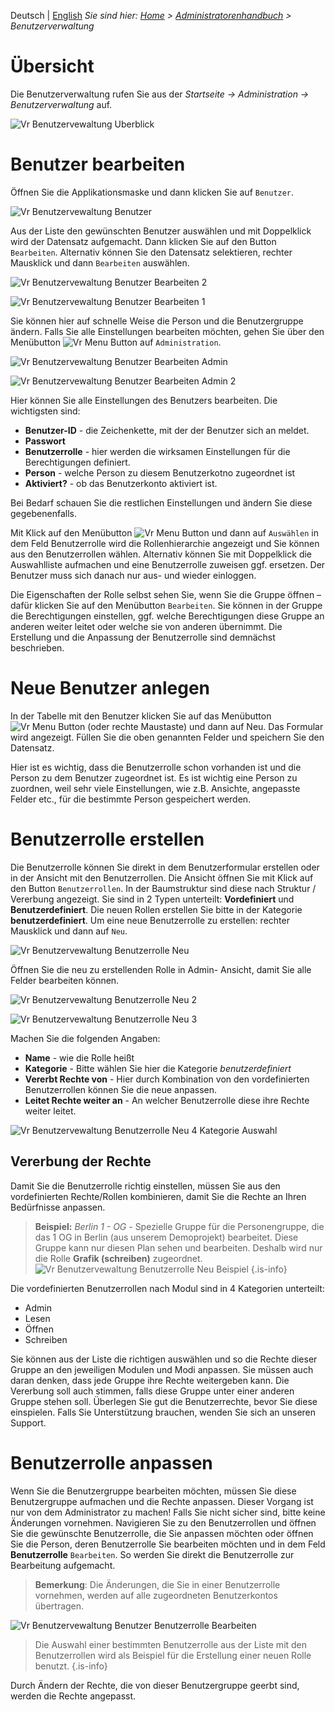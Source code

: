 <!-- TITLE: Benutzerverwaltung -->
<!-- SUBTITLE: Überblick Benutzerverwaltung -->

Deutsch | [English](/en/admin-guide)
*Sie sind hier: [Home](/home/) > [Administratorenhandbuch](/de/admin-guide) > Benutzerverwaltung*

# Übersicht

Die Benutzerverwaltung rufen Sie aus der *Startseite -> Administration -> Benutzerverwaltung* auf.

![Vr Benutzervewaltung Uberblick](/uploads/administration/vr-benutzervewaltung-uberblick.jpg "Vr Benutzervewaltung Uberblick")
 
# Benutzer bearbeiten

Öffnen Sie die Applikationsmaske und dann klicken Sie auf `Benutzer`. 

![Vr Benutzervewaltung Benutzer](/uploads/administration/vr-benutzervewaltung-benutzer.jpg "Vr Benutzervewaltung Benutzer")

Aus der Liste den gewünschten Benutzer auswählen und mit Doppelklick wird der Datensatz aufgemacht. Dann klicken Sie auf den Button `Bearbeiten`. Alternativ können Sie den Datensatz selektieren, rechter Mausklick und dann `Bearbeiten` auswählen.

![Vr Benutzervewaltung Benutzer Bearbeiten 2](/uploads/administration/vr-benutzervewaltung-benutzer-bearbeiten-2.jpg "Vr Benutzervewaltung Benutzer Bearbeiten 2")

![Vr Benutzervewaltung Benutzer Bearbeiten 1](/uploads/administration/vr-benutzervewaltung-benutzer-bearbeiten-1.jpg "Vr Benutzervewaltung Benutzer Bearbeiten 1")

Sie können hier auf schnelle Weise die Person und die Benutzergruppe ändern. Falls Sie alle Einstellungen bearbeiten möchten, gehen Sie über den Menübutton ![Vr Menu Button](/uploads/administration/vr-menu-button.jpg "Vr Menu Button") auf `Administration`.

![Vr Benutzervewaltung Benutzer Bearbeiten Admin](/uploads/administration/vr-benutzervewaltung-benutzer-bearbeiten-admin.jpg "Vr Benutzervewaltung Benutzer Bearbeiten Admin")

![Vr Benutzervewaltung Benutzer Bearbeiten Admin 2](/uploads/administration/vr-benutzervewaltung-benutzer-bearbeiten-admin-2.jpg "Vr Benutzervewaltung Benutzer Bearbeiten Admin 2")

Hier können Sie alle Einstellungen des Benutzers bearbeiten. Die wichtigsten sind:

* **Benutzer-ID** - die Zeichenkette, mit der der Benutzer sich an meldet.
* **Passwort**
* **Benutzerrolle** - hier werden die wirksamen Einstellungen für die Berechtigungen definiert.
* **Person** - welche Person zu diesem Benutzerkotno  zugeordnet ist
* **Aktiviert?** - ob das Benutzerkonto aktiviert ist.

Bei Bedarf schauen Sie die restlichen Einstellungen und ändern Sie diese gegebenenfalls. 

Mit Klick auf den Menübutton ![Vr Menu Button](/uploads/administration/vr-menu-button.jpg "Vr Menu Button")  und dann auf `Auswählen` in dem Feld Benutzerrolle wird die Rollenhierarchie angezeigt und Sie können aus den Benutzerrollen wählen. Alternativ können Sie mit Doppelklick die Auswahlliste aufmachen und eine Benutzerrolle zuweisen ggf. ersetzen. Der Benutzer muss sich danach nur aus- und wieder einloggen. 

Die Eigenschaften der Rolle selbst sehen Sie, wenn Sie die Gruppe öffnen – dafür klicken Sie auf den Menübutton `Bearbeiten`. Sie können in der Gruppe die Berechtigungen einstellen, ggf. welche Berechtigungen diese Gruppe an anderen weiter leitet oder welche sie von anderen übernimmt. Die Erstellung und die Anpassung der Benutzerrolle sind demnächst beschrieben.

# Neue Benutzer anlegen
In der Tabelle mit den Benutzer klicken Sie auf das Menübutton ![Vr Menu Button](/uploads/administration/vr-menu-button.jpg "Vr Menu Button") (oder rechte Maustaste) und dann auf Neu. Das Formular wird angezeigt. Füllen Sie die oben genannten Felder und speichern Sie den Datensatz. 

Hier ist es wichtig, dass die Benutzerrolle schon vorhanden ist und die Person zu dem Benutzer zugeordnet ist. Es ist wichtig eine Person zu zuordnen, weil sehr viele Einstellungen, wie z.B. Ansichte, angepasste Felder etc., für die bestimmte Person gespeichert werden. 

# Benutzerrolle erstellen
Die Benutzerrolle können Sie direkt in dem Benutzerformular erstellen oder in der Ansicht mit den Benutzerrollen. 
Die Ansicht öffnen Sie mit Klick auf den Button `Benutzerrollen`. In der Baumstruktur sind diese nach Struktur / Vererbung angezeigt. Sie sind in 2 Typen unterteilt: **Vordefiniert** und **Benutzerdefiniert**. Die neuen Rollen erstellen Sie bitte in der Kategorie **benutzerdefiniert**. 
Um eine neue Benutzerrolle zu erstellen: rechter Mausklick und dann auf `Neu`. 

![Vr Benutzervewaltung Benutzerrolle Neu](/uploads/administration/vr-benutzervewaltung-benutzerrolle-neu.jpg "Vr Benutzervewaltung Benutzerrolle Neu")

Öffnen Sie die neu zu erstellenden Rolle in Admin- Ansicht, damit Sie alle Felder bearbeiten können.

![Vr Benutzervewaltung Benutzerrolle Neu 2](/uploads/administration/vr-benutzervewaltung-benutzerrolle-neu-2.jpg "Vr Benutzervewaltung Benutzerrolle Neu 2")

![Vr Benutzervewaltung Benutzerrolle Neu 3](/uploads/administration/vr-benutzervewaltung-benutzerrolle-neu-3.jpg "Vr Benutzervewaltung Benutzerrolle Neu 3")

Machen Sie die folgenden Angaben:

* **Name** - wie die Rolle heißt
* **Kategorie** - Bitte wählen Sie hier die Kategorie *benutzerdefiniert* 
* **Vererbt Rechte von** - Hier durch Kombination von den vordefinierten Benutzerrollen können Sie die neue anpassen. 
* **Leitet Rechte weiter an** - An welcher Benutzerrolle diese ihre Rechte weiter leitet.

![Vr Benutzervewaltung Benutzerrolle Neu 4 Kategorie Auswahl](/uploads/administration/vr-benutzervewaltung-benutzerrolle-neu-4-kategorie-auswahl.jpg "Vr Benutzervewaltung Benutzerrolle Neu 4 Kategorie Auswahl")


## Vererbung der Rechte

Damit Sie die Benutzerrolle richtig einstellen, müssen Sie aus den vordefinierten Rechte/Rollen kombinieren, damit Sie die Rechte an Ihren Bedürfnisse anpassen. 

> **Beispiel:** *Berlin 1 - OG* - Spezielle Gruppe für die Personengruppe, die das 1 OG in Berlin (aus unserem Demoprojekt) bearbeitet. Diese Gruppe kann nur diesen Plan sehen und bearbeiten. Deshalb wird nur die Rolle **Grafik (schreiben)** zugeordnet.  
![Vr Benutzervewaltung Benutzerrolle Neu Beispiel](/uploads/administration/vr-benutzervewaltung-benutzerrolle-neu-beispiel.jpg "Vr Benutzervewaltung Benutzerrolle Neu Beispiel")
{.is-info}

Die vordefinierten Benutzerrollen nach Modul sind in 4 Kategorien unterteilt: 
* Admin
* Lesen
* Öffnen
* Schreiben

Sie können aus der Liste die richtigen auswählen und so die Rechte dieser Gruppe an den jeweiligen Modulen und Modi anpassen. 
Sie müssen auch daran denken, dass jede Gruppe ihre Rechte weitergeben kann. Die Vererbung soll auch stimmen, falls diese Gruppe unter einer anderen Gruppe stehen soll. 
Überlegen Sie gut die Benutzerrechte, bevor Sie diese einspielen. Falls Sie Unterstützung brauchen, wenden Sie sich an unseren Support. 

# Benutzerrolle anpassen
Wenn Sie die Benutzergruppe bearbeiten möchten, müssen Sie diese Benutzergruppe aufmachen und die Rechte anpassen. 
Dieser Vorgang ist nur von dem Administrator zu machen! Falls Sie nicht sicher sind, bitte keine Änderungen vornehmen. 
Navigieren Sie zu den Benutzerrollen und öffnen Sie die gewünschte Benutzerrolle, die Sie anpassen möchten oder öffnen Sie die Person, deren Benutzerrolle Sie bearbeiten möchten und in dem Feld **Benutzerrolle** `Bearbeiten`. So werden Sie direkt die Benutzerrolle zur Bearbeitung aufgemacht. 

> **Bemerkung**: Die Änderungen, die Sie in einer Benutzerrolle vornehmen, werden auf alle zugeordneten Benutzerkontos übertragen.

![Vr Benutzervewaltung Benutzer Benutzerrolle Bearbeiten](/uploads/administration/vr-benutzervewaltung-benutzer-benutzerrolle-bearbeiten.jpg "Vr Benutzervewaltung Benutzer Benutzerrolle Bearbeiten")

> Die Auswahl einer bestimmten Benutzerrolle aus der Liste mit den Benutzerrollen wird als Beispiel für die Erstellung einer neuen Rolle benutzt. {.is-info}

Durch Ändern der Rechte, die von dieser Benutzergruppe geerbt sind, werden die Rechte angepasst. 


